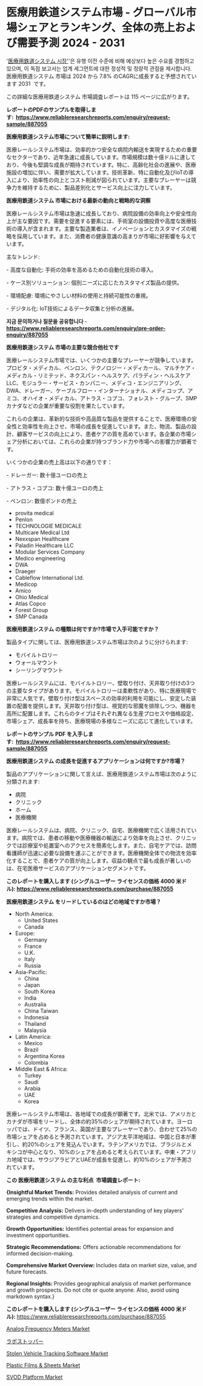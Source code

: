 <p><h1>医療用鉄道システム市場 - グローバル市場シェアとランキング、全体の売上および需要予測 2024 - 2031</h1></p><p>'<a href="https://www.reliableresearchreports.com/medical-rail-systems-r887055?utm_campaign=107&utm_medium=36&utm_source=Github&utm_content=ia&utm_term=23102024&utm_id=medical-rail-systems">医療用鉄道システム 시장'</a>'은 유행 이전 수준에 비해 예상보다 높은 수요를 경험하고 있으며, 이 독점 보고서는 업계 세그먼트에 대한 정성적 및 정량적 관점을 제시합니다. 医療用鉄道システム 市場は 2024 から 7.8% のCAGRに成長すると予想されています 2031&nbsp; です。</p>
<p>この詳細な医療用鉄道システム 市場調査レポートは 115 ページに広がります。</p>
<p><strong>レポートのPDFのサンプルを取得します</strong><strong>:&nbsp;&nbsp;<a href="https://www.reliableresearchreports.com/enquiry/request-sample/887055?utm_campaign=107&utm_medium=36&utm_source=Github&utm_content=ia&utm_term=23102024&utm_id=medical-rail-systems">https://www.reliableresearchreports.com/enquiry/request-sample/887055</a></strong></p>
<p><strong>医療用鉄道システム市場について簡単に説明します:</strong></p>
<p><p>医療レールシステム市場は、効率的かつ安全な病院内輸送を実現するための重要なセクターであり、近年急速に成長しています。市場規模は数十億ドルに達しており、今後も堅調な成長が期待されています。特に、高齢化社会の進展や、医療施設の増加に伴い、需要が拡大しています。技術革新、特に自動化及びIoTの導入により、効率性の向上とコスト削減が図られています。主要なプレーヤーは競争力を維持するために、製品差別化とサービス向上に注力しています。</p></p>
<p><strong>医療用鉄道システム 市場における最新の動向と戦略的な洞察</strong></p>
<p><p>医療レールシステム市場は急速に成長しており、病院設備の効率向上や安全性向上が主な要因です。需要を促進する要素には、手術室の設備投資や高度な医療技術の導入が含まれます。主要な製造業者は、イノベーションとカスタマイズの戦略を採用しています。また、消費者の健康意識の高まりが市場に好影響を与えています。</p><p>主なトレンド:</p><p>- 高度な自動化: 手術の効率を高めるための自動化技術の導入。</p><p>- ケース別ソリューション: 個別ニーズに応じたカスタマイズ製品の提供。</p><p>- 環境配慮: 環境にやさしい材料の使用と持続可能性の重視。</p><p>- デジタル化: IoT技術によるデータ収集と分析の進展。</p></p>
<p><strong>지금 문의하거나 질문을 공유합니다</strong><strong>&nbsp;</strong>-<strong><a href="https://www.reliableresearchreports.com/enquiry/pre-order-enquiry/887055?utm_campaign=107&utm_medium=36&utm_source=Github&utm_content=ia&utm_term=23102024&utm_id=medical-rail-systems">https://www.reliableresearchreports.com/enquiry/pre-order-enquiry/887055</a></strong></p>
<p><strong>医療用鉄道システム 市場の主要な競合他社です</strong></p>
<p><p>医療レールシステム市場では、いくつかの主要なプレーヤーが競争しています。プロビタ・メディカル、ペンロン、テクノロジー・メディカール、マルチケア・メディカル・リミテッド、ネクスパン・ヘルスケア、パラディン・ヘルスケアLLC、モジュラー・サービス・カンパニー、メディコ・エンジニアリング、DWA、ドレーガー、ケーブルフロー・インターナショナル、メディコップ、アミコ、オハイオ・メディカル、アトラス・コプコ、フォレスト・グループ、SMPカナダなどの企業が重要な役割を果たしています。 </p><p>これらの企業は、革新的な技術や高品質な製品を提供することで、医療環境の安全性と効率性を向上させ、市場の成長を促進しています。また、物流、製品の設計、顧客サービスの向上により、患者ケアの質を高めています。各企業の市場シェア分析においては、これらの企業が持つブランド力や市場への影響力が顕著です。 </p><p>いくつかの企業の売上高は以下の通りです：</p><p>- ドレーガー: 数十億ユーロの売上</p><p>- アトラス・コプコ: 数十億ユーロの売上</p><p>- ペンロン: 数億ポンドの売上</p></p>
<p><ul><li>provita medical</li><li>Penlon</li><li>TECHNOLOGIE MEDICALE</li><li>Multicare Medical Ltd</li><li>Nexxspan Healthcare</li><li>Paladin Healthcare LLC</li><li>Modular Services Company</li><li>Medico engineering</li><li>DWA</li><li>Draeger</li><li>Cableflow International Ltd.</li><li>Medicop</li><li>Amico</li><li>Ohio Medical</li><li>Atlas Copco</li><li>Forest Group</li><li>SMP Canada</li></ul></p>
<p><strong>医療用鉄道システム の種類は何ですか?市場で入手可能ですか？</strong></p>
<p>製品タイプに関しては、医療用鉄道システム市場は次のように分けられます:</p>
<p><ul><li>モバイルトロリー</li><li>ウォールマウント</li><li>シーリングマウント</li></ul></p>
<p><p>医療レールシステムには、モバイルトロリー、壁取り付け、天井取り付けの3つの主要なタイプがあります。モバイルトロリーは柔軟性があり、特に医療現場で非常に人気です。壁取り付け型はスペースの効率的利用を可能にし、安定した装置の配置を提供します。天井取り付け型は、視覚的な邪魔を排除しつつ、機器を高所に配置します。これらのタイプはそれぞれ異なる生産プロセスや価格設定、市場シェア、成長率を持ち、医療現場の多様なニーズに応じて進化しています。</p></p>
<p><strong>レポートのサンプル PDF を入手します:&nbsp;</strong><strong>&nbsp;<a href="https://www.reliableresearchreports.com/enquiry/request-sample/887055?utm_campaign=107&utm_medium=36&utm_source=Github&utm_content=ia&utm_term=23102024&utm_id=medical-rail-systems">https://www.reliableresearchreports.com/enquiry/request-sample/887055</a></strong></p>
<p><strong>医療用鉄道システム の成長を促進するアプリケーションは何ですか?市場？</strong></p>
<p>製品のアプリケーションに関して言えば、医療用鉄道システム市場は次のように分類されます:</p>
<p><ul><li>病院</li><li>クリニック</li><li>ホーム</li><li>医療機関</li></ul></p>
<p><p>医療レールシステムは、病院、クリニック、自宅、医療機関で広く活用されています。病院では、患者の移動や医療機器の輸送により効率を向上させ、クリニックでは診療室や処置室へのアクセスを簡素化します。また、自宅ケアでは、訪問看護師が迅速に必要な設備を運ぶことができます。医療機関全体での物流を効率化することで、患者ケアの質が向上します。収益の観点で最も成長が著しいのは、在宅医療サービスのアプリケーションセグメントです。</p></p>
<p><strong>このレポートを購入します (シングルユーザー ライセンスの価格 4000 米ドル):</strong><strong>&nbsp;<a href="https://www.reliableresearchreports.com/purchase/887055?utm_campaign=107&utm_medium=36&utm_source=Github&utm_content=ia&utm_term=23102024&utm_id=medical-rail-systems">https://www.reliableresearchreports.com/purchase/887055</a></strong></p>
<p><strong>医療用鉄道システム をリードしているのはどの地域ですか市場？</strong></p>
<p><ul>
    <li>
        North America:
        <ul>
            <li>United States</li>
            <li>Canada</li>
        </ul>
    </li>
    <li>
        Europe:
        <ul>
            <li>Germany</li>
            <li>France</li>
            <li>U.K.</li>
            <li>Italy</li>
            <li>Russia</li>
        </ul>
    </li>
    <li>
        Asia-Pacific:
        <ul>
            <li>China</li>
            <li>Japan</li>
            <li>South Korea</li>
            <li>India</li>
            <li>Australia</li>
            <li>China Taiwan</li>
            <li>Indonesia</li>
            <li>Thailand</li>
            <li>Malaysia</li>
        </ul>
    </li>
    <li>
        Latin America:
        <ul>
            <li>Mexico</li>
            <li>Brazil</li>
            <li>Argentina Korea</li>
            <li>Colombia</li>
        </ul>
    </li>
    <li>
        Middle East & Africa:
        <ul>
            <li>Turkey</li>
            <li>Saudi</li>
            <li>Arabia</li>
            <li>UAE</li>
            <li>Korea</li>
        </ul>
    </li>
    </ul></p>
<p><p>医療レールシステム市場は、各地域での成長が顕著です。北米では、アメリカとカナダが市場をリードし、全体の約35%のシェアが期待されています。ヨーロッパでは、ドイツ、フランス、英国が主要なプレーヤーであり、合わせて25%の市場シェアを占めると予測されています。アジア太平洋地域は、中国と日本が牽引し、約20%のシェアを見込んでいます。ラテンアメリカでは、ブラジルとメキシコが中心となり、10%のシェアを占めると考えられています。中東・アフリカ地域では、サウジアラビアとUAEが成長を促進し、約10%のシェアが予測されています。</p></p>
<p><strong>この 医療用鉄道システム の主な利点&nbsp; 市場調査レポート:</strong></p>
<p><strong>{Insightful Market Trends:</strong> Provides detailed analysis of current and emerging trends within the market.</p>
<p><strong>Competitive Analysis:</strong> Delivers in-depth understanding of key players' strategies and competitive dynamics.</p>
<p><strong>Growth Opportunities:</strong> Identifies potential areas for expansion and investment opportunities.</p>
<p><strong>Strategic Recommendations:</strong> Offers actionable recommendations for informed decision-making.</p>
<p><strong>Comprehensive Market Overview: </strong>Includes data on market size, value, and future forecasts.</p>
<p><strong>Regional Insights: </strong>Provides geographical analysis of market performance and growth prospects. Do not cite or quote anyone. Also, avoid using markdown syntax.}</p>
<p><strong>このレポートを購入します (シングルユーザー ライセンスの価格 4000 米ドル):&nbsp;</strong><a href="https://www.reliableresearchreports.com/purchase/887055?utm_campaign=107&utm_medium=36&utm_source=Github&utm_content=ia&utm_term=23102024&utm_id=medical-rail-systems">https://www.reliableresearchreports.com/purchase/887055</a></p>
<p><p><a href="https://issuu.com/reportprime-2/docs/analog-frequency-meters-market-size_4acf1c856a805c?utm_campaign=107&utm_medium=36&utm_source=Github&utm_content=ia&utm_term=23102024&utm_id=medical-rail-systems">Analog Frequency Meters Market</a></p><p><a href="https://github.com/mohamedbakry57/Market-Research-Report-List-6/blob/main/303177319950.md?utm_campaign=107&utm_medium=36&utm_source=Github&utm_content=ia&utm_term=23102024&utm_id=medical-rail-systems">ラボストッパー</a></p><p><a href="https://www.linkedin.com/pulse/stolen-vehicle-tracking-software-market-maturity-analysis-hfgmc?utm_campaign=107&utm_medium=36&utm_source=Github&utm_content=ia&utm_term=23102024&utm_id=medical-rail-systems">Stolen Vehicle Tracking Software Market</a></p><p><a href="https://medium.com/@ofeliap0codgers/plastic-films-sheets-market-global-market-insights-and-sales-trends-2024-to-2031-ab69fc23d004?postPublishedType=repub&utm_campaign=107&utm_medium=36&utm_source=Github&utm_content=ia&utm_term=23102024&utm_id=medical-rail-systems">Plastic Films & Sheets Market</a></p><p><a href="https://www.linkedin.com/pulse/svod-platform-market-industry-landscape-growth-trajectories-grmvc?utm_campaign=107&utm_medium=36&utm_source=Github&utm_content=ia&utm_term=23102024&utm_id=medical-rail-systems">SVOD Platform Market</a></p></p>
<p>&nbsp;</p>
